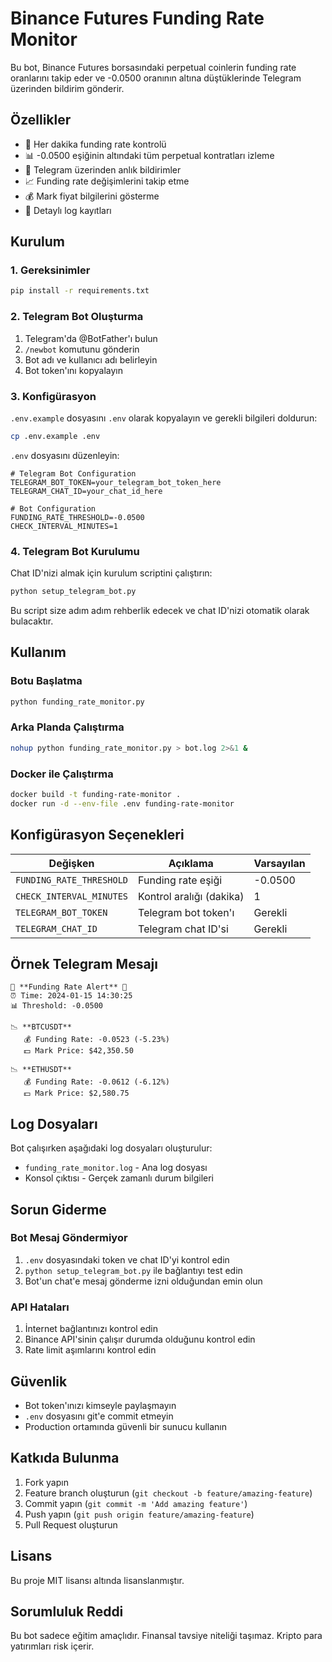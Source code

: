 # Binance Futures Funding Rate Monitor

Bu bot, Binance Futures borsasındaki perpetual coinlerin funding rate oranlarını takip eder ve -0.0500 oranının altına düştüklerinde Telegram üzerinden bildirim gönderir.

## Özellikler

- 🔄 Her dakika funding rate kontrolü
- 📊 -0.0500 eşiğinin altındaki tüm perpetual kontratları izleme
- 📱 Telegram üzerinden anlık bildirimler
- 📈 Funding rate değişimlerini takip etme
- 💰 Mark fiyat bilgilerini gösterme
- 📝 Detaylı log kayıtları

## Kurulum

### 1. Gereksinimler

```bash
pip install -r requirements.txt
```

### 2. Telegram Bot Oluşturma

1. Telegram'da @BotFather'ı bulun
2. `/newbot` komutunu gönderin
3. Bot adı ve kullanıcı adı belirleyin
4. Bot token'ını kopyalayın

### 3. Konfigürasyon

`.env.example` dosyasını `.env` olarak kopyalayın ve gerekli bilgileri doldurun:

```bash
cp .env.example .env
```

`.env` dosyasını düzenleyin:

```env
# Telegram Bot Configuration
TELEGRAM_BOT_TOKEN=your_telegram_bot_token_here
TELEGRAM_CHAT_ID=your_chat_id_here

# Bot Configuration
FUNDING_RATE_THRESHOLD=-0.0500
CHECK_INTERVAL_MINUTES=1
```

### 4. Telegram Bot Kurulumu

Chat ID'nizi almak için kurulum scriptini çalıştırın:

```bash
python setup_telegram_bot.py
```

Bu script size adım adım rehberlik edecek ve chat ID'nizi otomatik olarak bulacaktır.

## Kullanım

### Botu Başlatma

```bash
python funding_rate_monitor.py
```

### Arka Planda Çalıştırma

```bash
nohup python funding_rate_monitor.py > bot.log 2>&1 &
```

### Docker ile Çalıştırma

```bash
docker build -t funding-rate-monitor .
docker run -d --env-file .env funding-rate-monitor
```

## Konfigürasyon Seçenekleri

| Değişken | Açıklama | Varsayılan |
|----------|----------|------------|
| `FUNDING_RATE_THRESHOLD` | Funding rate eşiği | -0.0500 |
| `CHECK_INTERVAL_MINUTES` | Kontrol aralığı (dakika) | 1 |
| `TELEGRAM_BOT_TOKEN` | Telegram bot token'ı | Gerekli |
| `TELEGRAM_CHAT_ID` | Telegram chat ID'si | Gerekli |

## Örnek Telegram Mesajı

```
🚨 **Funding Rate Alert** 🚨
⏰ Time: 2024-01-15 14:30:25
📊 Threshold: -0.0500

📉 **BTCUSDT**
   💰 Funding Rate: -0.0523 (-5.23%)
   💵 Mark Price: $42,350.50

📉 **ETHUSDT**
   💰 Funding Rate: -0.0612 (-6.12%)
   💵 Mark Price: $2,580.75
```

## Log Dosyaları

Bot çalışırken aşağıdaki log dosyaları oluşturulur:

- `funding_rate_monitor.log` - Ana log dosyası
- Konsol çıktısı - Gerçek zamanlı durum bilgileri

## Sorun Giderme

### Bot Mesaj Göndermiyor
1. `.env` dosyasındaki token ve chat ID'yi kontrol edin
2. `python setup_telegram_bot.py` ile bağlantıyı test edin
3. Bot'un chat'e mesaj gönderme izni olduğundan emin olun

### API Hataları
1. İnternet bağlantınızı kontrol edin
2. Binance API'sinin çalışır durumda olduğunu kontrol edin
3. Rate limit aşımlarını kontrol edin

## Güvenlik

- Bot token'ınızı kimseyle paylaşmayın
- `.env` dosyasını git'e commit etmeyin
- Production ortamında güvenli bir sunucu kullanın

## Katkıda Bulunma

1. Fork yapın
2. Feature branch oluşturun (`git checkout -b feature/amazing-feature`)
3. Commit yapın (`git commit -m 'Add amazing feature'`)
4. Push yapın (`git push origin feature/amazing-feature`)
5. Pull Request oluşturun

## Lisans

Bu proje MIT lisansı altında lisanslanmıştır.

## Sorumluluk Reddi

Bu bot sadece eğitim amaçlıdır. Finansal tavsiye niteliği taşımaz. Kripto para yatırımları risk içerir.
